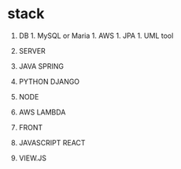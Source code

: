 # stack
  1. DB
    1. MySQL or Maria
    1. AWS
    1. JPA
    1. UML tool
 
1. SERVER
  1. JAVA SPRING
  1. PYTHON DJANGO
  1. NODE
  1. AWS LAMBDA
 
1. FRONT
  1. JAVASCRIPT REACT
  1. VIEW.JS


